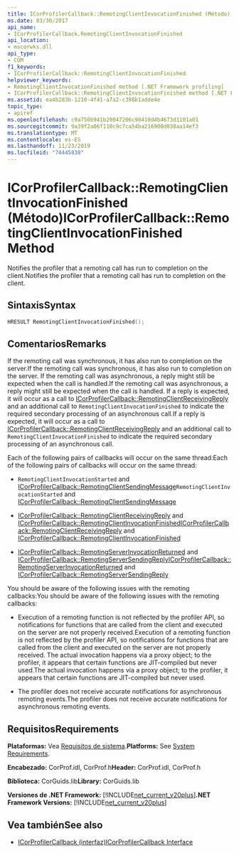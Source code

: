 ```yaml
---
title: ICorProfilerCallback::RemotingClientInvocationFinished (Método)
ms.date: 03/30/2017
api_name:
- ICorProfilerCallback.RemotingClientInvocationFinished
api_location:
- mscorwks.dll
api_type:
- COM
f1_keywords:
- ICorProfilerCallback::RemotingClientInvocationFinished
helpviewer_keywords:
- RemotingClientInvocationFinished method [.NET Framework profiling]
- ICorProfilerCallback::RemotingClientInvocationFinished method [.NET Framework profiling]
ms.assetid: ea4b283b-1210-4f41-a7a2-c398b1adde4e
topic_type:
- apiref
ms.openlocfilehash: c9a750b941b29047206c98410d4b4673d1101a01
ms.sourcegitcommit: 9a39f2a06f110c9c7ca54ba216900d038aa14ef3
ms.translationtype: MT
ms.contentlocale: es-ES
ms.lasthandoff: 11/23/2019
ms.locfileid: "74445838"
---
```

# <a name="icorprofilercallbackremotingclientinvocationfinished-method"></a><span data-ttu-id="5e5d3-102">ICorProfilerCallback::RemotingClientInvocationFinished (Método)</span><span class="sxs-lookup"><span data-stu-id="5e5d3-102">ICorProfilerCallback::RemotingClientInvocationFinished Method</span></span>
<span data-ttu-id="5e5d3-103">Notifies the profiler that a remoting call has run to completion on the client.</span><span class="sxs-lookup"><span data-stu-id="5e5d3-103">Notifies the profiler that a remoting call has run to completion on the client.</span></span>  
  
## <a name="syntax"></a><span data-ttu-id="5e5d3-104">Sintaxis</span><span class="sxs-lookup"><span data-stu-id="5e5d3-104">Syntax</span></span>  
  
```cpp  
HRESULT RemotingClientInvocationFinished();  
```  
  
## <a name="remarks"></a><span data-ttu-id="5e5d3-105">Comentarios</span><span class="sxs-lookup"><span data-stu-id="5e5d3-105">Remarks</span></span>  
 <span data-ttu-id="5e5d3-106">If the remoting call was synchronous, it has also run to completion on the server.</span><span class="sxs-lookup"><span data-stu-id="5e5d3-106">If the remoting call was synchronous, it has also run to completion on the server.</span></span> <span data-ttu-id="5e5d3-107">If the remoting call was asynchronous, a reply might still be expected when the call is handled.</span><span class="sxs-lookup"><span data-stu-id="5e5d3-107">If the remoting call was asynchronous, a reply might still be expected when the call is handled.</span></span> <span data-ttu-id="5e5d3-108">If a reply is expected, it will occur as a call to [ICorProfilerCallback::RemotingClientReceivingReply](../../../../docs/framework/unmanaged-api/profiling/icorprofilercallback-remotingclientreceivingreply-method.md) and an additional call to `RemotingClientInvocationFinished` to indicate the required secondary processing of an asynchronous call.</span><span class="sxs-lookup"><span data-stu-id="5e5d3-108">If a reply is expected, it will occur as a call to [ICorProfilerCallback::RemotingClientReceivingReply](../../../../docs/framework/unmanaged-api/profiling/icorprofilercallback-remotingclientreceivingreply-method.md) and an additional call to `RemotingClientInvocationFinished` to indicate the required secondary processing of an asynchronous call.</span></span>  
  
 <span data-ttu-id="5e5d3-109">Each of the following pairs of callbacks will occur on the same thread:</span><span class="sxs-lookup"><span data-stu-id="5e5d3-109">Each of the following pairs of callbacks will occur on the same thread:</span></span>  
  
- <span data-ttu-id="5e5d3-110">`RemotingClientInvocationStarted` and [ICorProfilerCallback::RemotingClientSendingMessage](../../../../docs/framework/unmanaged-api/profiling/icorprofilercallback-remotingclientsendingmessage-method.md)</span><span class="sxs-lookup"><span data-stu-id="5e5d3-110">`RemotingClientInvocationStarted` and [ICorProfilerCallback::RemotingClientSendingMessage](../../../../docs/framework/unmanaged-api/profiling/icorprofilercallback-remotingclientsendingmessage-method.md)</span></span>  
  
- <span data-ttu-id="5e5d3-111">[ICorProfilerCallback::RemotingClientReceivingReply](../../../../docs/framework/unmanaged-api/profiling/icorprofilercallback-remotingclientreceivingreply-method.md) and [ICorProfilerCallback::RemotingClientInvocationFinished](../../../../docs/framework/unmanaged-api/profiling/icorprofilercallback-remotingclientinvocationfinished-method.md)</span><span class="sxs-lookup"><span data-stu-id="5e5d3-111">[ICorProfilerCallback::RemotingClientReceivingReply](../../../../docs/framework/unmanaged-api/profiling/icorprofilercallback-remotingclientreceivingreply-method.md) and [ICorProfilerCallback::RemotingClientInvocationFinished](../../../../docs/framework/unmanaged-api/profiling/icorprofilercallback-remotingclientinvocationfinished-method.md)</span></span>  
  
- <span data-ttu-id="5e5d3-112">[ICorProfilerCallback::RemotingServerInvocationReturned](../../../../docs/framework/unmanaged-api/profiling/icorprofilercallback-remotingserverinvocationreturned-method.md) and [ICorProfilerCallback::RemotingServerSendingReply](../../../../docs/framework/unmanaged-api/profiling/icorprofilercallback-remotingserversendingreply-method.md)</span><span class="sxs-lookup"><span data-stu-id="5e5d3-112">[ICorProfilerCallback::RemotingServerInvocationReturned](../../../../docs/framework/unmanaged-api/profiling/icorprofilercallback-remotingserverinvocationreturned-method.md) and [ICorProfilerCallback::RemotingServerSendingReply](../../../../docs/framework/unmanaged-api/profiling/icorprofilercallback-remotingserversendingreply-method.md)</span></span>  
  
 <span data-ttu-id="5e5d3-113">You should be aware of the following issues with the remoting callbacks:</span><span class="sxs-lookup"><span data-stu-id="5e5d3-113">You should be aware of the following issues with the remoting callbacks:</span></span>  
  
- <span data-ttu-id="5e5d3-114">Execution of a remoting function is not reflected by the profiler API, so notifications for functions that are called from the client and executed on the server are not properly received.</span><span class="sxs-lookup"><span data-stu-id="5e5d3-114">Execution of a remoting function is not reflected by the profiler API, so notifications for functions that are called from the client and executed on the server are not properly received.</span></span> <span data-ttu-id="5e5d3-115">The actual invocation happens via a proxy object; to the profiler, it appears that certain functions are JIT-compiled but never used.</span><span class="sxs-lookup"><span data-stu-id="5e5d3-115">The actual invocation happens via a proxy object; to the profiler, it appears that certain functions are JIT-compiled but never used.</span></span>  
  
- <span data-ttu-id="5e5d3-116">The profiler does not receive accurate notifications for asynchronous remoting events.</span><span class="sxs-lookup"><span data-stu-id="5e5d3-116">The profiler does not receive accurate notifications for asynchronous remoting events.</span></span>  
  
## <a name="requirements"></a><span data-ttu-id="5e5d3-117">Requisitos</span><span class="sxs-lookup"><span data-stu-id="5e5d3-117">Requirements</span></span>  
 <span data-ttu-id="5e5d3-118">**Plataformas:** Vea [Requisitos de sistema](../../../../docs/framework/get-started/system-requirements.md).</span><span class="sxs-lookup"><span data-stu-id="5e5d3-118">**Platforms:** See [System Requirements](../../../../docs/framework/get-started/system-requirements.md).</span></span>  
  
 <span data-ttu-id="5e5d3-119">**Encabezado:** CorProf.idl, CorProf.h</span><span class="sxs-lookup"><span data-stu-id="5e5d3-119">**Header:** CorProf.idl, CorProf.h</span></span>  
  
 <span data-ttu-id="5e5d3-120">**Biblioteca:** CorGuids.lib</span><span class="sxs-lookup"><span data-stu-id="5e5d3-120">**Library:** CorGuids.lib</span></span>  
  
 <span data-ttu-id="5e5d3-121">**Versiones de .NET Framework:** [!INCLUDE[net_current_v20plus](../../../../includes/net-current-v20plus-md.md)]</span><span class="sxs-lookup"><span data-stu-id="5e5d3-121">**.NET Framework Versions:** [!INCLUDE[net_current_v20plus](../../../../includes/net-current-v20plus-md.md)]</span></span>  
  
## <a name="see-also"></a><span data-ttu-id="5e5d3-122">Vea también</span><span class="sxs-lookup"><span data-stu-id="5e5d3-122">See also</span></span>

- [<span data-ttu-id="5e5d3-123">ICorProfilerCallback (interfaz)</span><span class="sxs-lookup"><span data-stu-id="5e5d3-123">ICorProfilerCallback Interface</span></span>](../../../../docs/framework/unmanaged-api/profiling/icorprofilercallback-interface.md)
